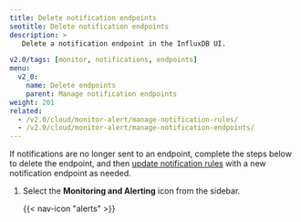 ```yaml
---
title: Delete notification endpoints
seotitle: Delete notification endpoints
description: >
   Delete a notification endpoint in the InfluxDB UI.

v2.0/tags: [monitor, notifications, endpoints]
menu:
  v2_0:
    name: Delete endpoints
    parent: Manage notification endpoints
weight: 201
related:
  - /v2.0/cloud/monitor-alert/manage-notification-rules/
  - /v2.0/cloud/monitor-alert/manage-notification-endpoints/
---
```


If notifications are no longer sent to an endpoint, complete the steps below to delete the endpoint, and then [update notification rules](/v2.0/cloud/monitor-alert/manage-notification-rules/update-notification-rules) with a new notification endpoint as needed.

1. Select the **Monitoring and Alerting** icon from the sidebar.


    {{< nav-icon "alerts" >}}